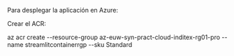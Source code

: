 Para desplegar la aplicación en Azure:

Crear el ACR:

az acr create --resource-group az-euw-syn-pract-cloud-inditex-rg01-pro --name streamlitcontainerrgp --sku Standard

